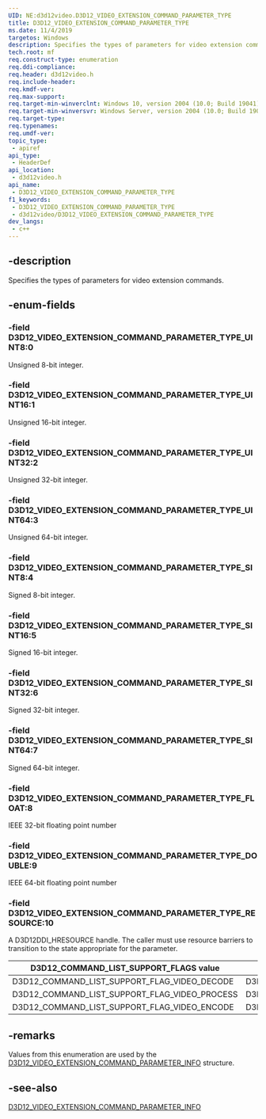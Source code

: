 ```yaml
---
UID: NE:d3d12video.D3D12_VIDEO_EXTENSION_COMMAND_PARAMETER_TYPE
title: D3D12_VIDEO_EXTENSION_COMMAND_PARAMETER_TYPE
ms.date: 11/4/2019
targetos: Windows
description: Specifies the types of parameters for video extension commands.
tech.root: mf
req.construct-type: enumeration
req.ddi-compliance: 
req.header: d3d12video.h
req.include-header: 
req.kmdf-ver: 
req.max-support: 
req.target-min-winverclnt: Windows 10, version 2004 (10.0; Build 19041)
req.target-min-winversvr: Windows Server, version 2004 (10.0; Build 19041)
req.target-type: 
req.typenames: 
req.umdf-ver: 
topic_type:
 - apiref
api_type:
 - HeaderDef
api_location:
 - d3d12video.h
api_name:
 - D3D12_VIDEO_EXTENSION_COMMAND_PARAMETER_TYPE
f1_keywords:
 - D3D12_VIDEO_EXTENSION_COMMAND_PARAMETER_TYPE
 - d3d12video/D3D12_VIDEO_EXTENSION_COMMAND_PARAMETER_TYPE
dev_langs:
 - c++
---
```


## -description

Specifies the types of parameters for video extension commands.

## -enum-fields

### -field D3D12_VIDEO_EXTENSION_COMMAND_PARAMETER_TYPE_UINT8:0

Unsigned 8-bit integer.

### -field D3D12_VIDEO_EXTENSION_COMMAND_PARAMETER_TYPE_UINT16:1

Unsigned 16-bit integer.

### -field D3D12_VIDEO_EXTENSION_COMMAND_PARAMETER_TYPE_UINT32:2

Unsigned 32-bit integer.

### -field D3D12_VIDEO_EXTENSION_COMMAND_PARAMETER_TYPE_UINT64:3

Unsigned 64-bit integer.

### -field D3D12_VIDEO_EXTENSION_COMMAND_PARAMETER_TYPE_SINT8:4

Signed 8-bit integer.

### -field D3D12_VIDEO_EXTENSION_COMMAND_PARAMETER_TYPE_SINT16:5

Signed 16-bit integer.

### -field D3D12_VIDEO_EXTENSION_COMMAND_PARAMETER_TYPE_SINT32:6

Signed 32-bit integer.

### -field D3D12_VIDEO_EXTENSION_COMMAND_PARAMETER_TYPE_SINT64:7

Signed 64-bit integer.

### -field D3D12_VIDEO_EXTENSION_COMMAND_PARAMETER_TYPE_FLOAT:8

IEEE 32-bit floating point number

### -field D3D12_VIDEO_EXTENSION_COMMAND_PARAMETER_TYPE_DOUBLE:9

IEEE 64-bit floating point number

### -field D3D12_VIDEO_EXTENSION_COMMAND_PARAMETER_TYPE_RESOURCE:10

A D3D12DDI_HRESOURCE handle.  The caller must use resource barriers to transition to the state appropriate for the parameter.

| D3D12_COMMAND_LIST_SUPPORT_FLAGS value        | Read                      | Write                  |
|-------------------|---------------------------|------------------------|
| D3D12_COMMAND_LIST_SUPPORT_FLAG_VIDEO_DECODE | D3D12_RESOURCE_STATE_VIDEO_DECODE_READ | D3D12_RESOURCE_STATE_VIDEO_DECODE_WRITE |
| D3D12_COMMAND_LIST_SUPPORT_FLAG_VIDEO_PROCESS | D3D12_RESOURCE_STATE_VIDEO_PROCESS_READ | D3D12_RESOURCE_STATE_VIDEO_PROCESS_WRITE |
| D3D12_COMMAND_LIST_SUPPORT_FLAG_VIDEO_ENCODE | D3D12_RESOURCE_STATE_VIDEO_ENCODE_READ | D3D12_RESOURCE_STATE_VIDEO_ENCODE_WRITE |

## -remarks

Values from this enumeration are used by the [D3D12_VIDEO_EXTENSION_COMMAND_PARAMETER_INFO](ns-d3d12video-d3d12_video_extension_command_parameter_info.md) structure.

## -see-also

[D3D12_VIDEO_EXTENSION_COMMAND_PARAMETER_INFO](ns-d3d12video-d3d12_video_extension_command_parameter_info.md)

